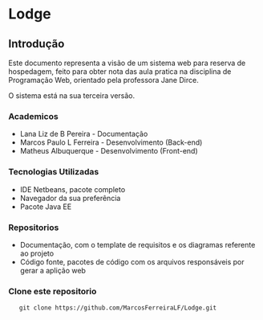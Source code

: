 # Lodge

## Introdução
Este documento representa a visão de um sistema web para reserva de hospedagem, feito para obter nota das aula pratica na disciplina de Programação Web, orientado pela professora Jane Dirce.

O sistema está na sua terceira versão.

### Academicos
- Lana Liz de B Pereira - Documentação
- Marcos Paulo L Ferreira - Desenvolvimento (Back-end)
- Matheus Albuquerque - Desenvolvimento (Front-end)


### Tecnologias Utilizadas
- IDE Netbeans, pacote completo
- Navegador da sua preferência
- Pacote Java EE



### Repositorios
- Documentação, com o template de requisitos e os diagramas referente ao projeto
- Código fonte, pacotes de código com os arquivos responsáveis por gerar a aplição web

 
### Clone este repositorio
 ```
	git clone https://github.com/MarcosFerreiraLF/Lodge.git 
 ```

